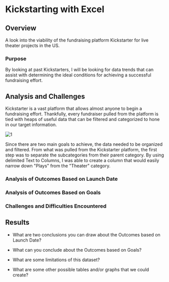 # Kickstarting with Excel

## Overview
A look into the viability of the fundraising platform Kickstarter for live theater projects in the US.

### Purpose
By looking at past Kickstarters, I will be looking for data trends that can assist with determining the ideal conditions for achieving a successful fundraising effort.

## Analysis and Challenges
Kickstarter is a vast platform that allows almost anyone to begin a fundraising effort.
Thankfully, every fundraiser pulled from the platform is tied with heaps of useful data that can be filtered and categorized to hone in our target information.

![1](https://user-images.githubusercontent.com/14188580/110266986-8cd34a00-7f84-11eb-97f6-23ec62d68722.PNG)

Since there are two main goals to achieve, the data needed to be organized and filtered. From what was pulled from the Kickstarter platform, the first step was to separate the subcategories from their parent category. By using delimited Text to Columns, I was able to create a column that would easily narrow down "Plays" from the "Theater" category.



### Analysis of Outcomes Based on Launch Date

### Analysis of Outcomes Based on Goals

### Challenges and Difficulties Encountered

## Results

- What are two conclusions you can draw about the Outcomes based on Launch Date?

- What can you conclude about the Outcomes based on Goals?

- What are some limitations of this dataset?

- What are some other possible tables and/or graphs that we could create?
